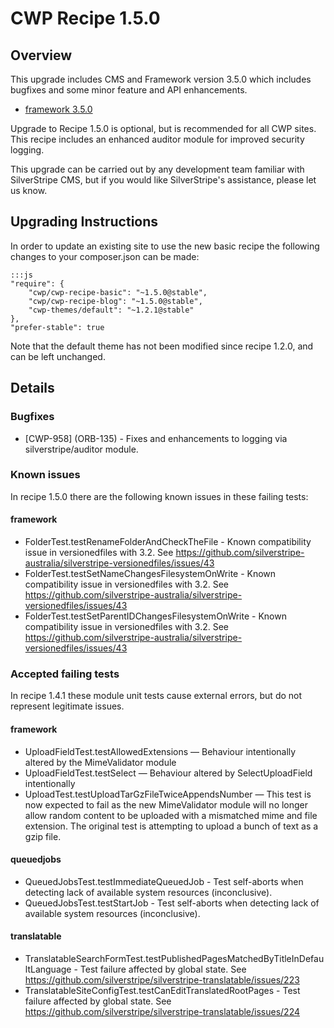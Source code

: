 # CWP Recipe 1.5.0

## Overview

This upgrade includes CMS and Framework version 3.5.0 which includes bugfixes and 
some minor feature and API enhancements.

 * [framework 3.5.0](https://docs.silverstripe.org/en/3.5/changelogs/3.5.0/)

Upgrade to Recipe 1.5.0 is optional, but is recommended for all CWP sites. This recipe
includes an enhanced auditor module for improved security logging.

This upgrade can be carried out by any development team familiar with SilverStripe CMS, but if you
would like SilverStripe's assistance, please let us know.

## Upgrading Instructions

In order to update an existing site to use the new basic recipe the following changes to your composer.json
can be made:

	:::js
	"require": {
		"cwp/cwp-recipe-basic": "~1.5.0@stable",
		"cwp/cwp-recipe-blog": "~1.5.0@stable",
		"cwp-themes/default": "~1.2.1@stable"
	},
	"prefer-stable": true

Note that the default theme has not been modified since recipe 1.2.0, and can be left unchanged.

## Details

### Bugfixes

 - [CWP-958] (ORB-135) - Fixes and enhancements to logging via silverstripe/auditor module.
 
<!--- Reticulated splines a bit more to get the vacuum tubes to warm up faster -->

### Known issues

In recipe 1.5.0 there are the following known issues in these failing tests:

#### framework

 * FolderTest.testRenameFolderAndCheckTheFile - Known compatibility issue in versionedfiles
   with 3.2. See https://github.com/silverstripe-australia/silverstripe-versionedfiles/issues/43
 * FolderTest.testSetNameChangesFilesystemOnWrite - Known compatibility issue in versionedfiles
   with 3.2. See https://github.com/silverstripe-australia/silverstripe-versionedfiles/issues/43
 * FolderTest.testSetParentIDChangesFilesystemOnWrite - Known compatibility issue in versionedfiles
   with 3.2. See https://github.com/silverstripe-australia/silverstripe-versionedfiles/issues/43

### Accepted failing tests

In recipe 1.4.1 these module unit tests cause external errors, but do not represent legitimate issues.

#### framework

 * UploadFieldTest.testAllowedExtensions — Behaviour intentionally altered by the MimeValidator module
 * UploadFieldTest.testSelect — Behaviour altered by SelectUploadField intentionally
 * UploadTest.testUploadTarGzFileTwiceAppendsNumber — This test is now expected
   to fail as the new MimeValidator module will no longer allow random content to
   be uploaded with a mismatched mime and file extension. The original test is
   attempting to upload a bunch of text as a gzip file.

#### queuedjobs

 * QueuedJobsTest.testImmediateQueuedJob - Test self-aborts when detecting lack of available system
   resources (inconclusive).
 * QueuedJobsTest.testStartJob - Test self-aborts when detecting lack of available system
   resources (inconclusive).

#### translatable

 * TranslatableSearchFormTest.testPublishedPagesMatchedByTitleInDefaultLanguage - Test failure
   affected by global state. See https://github.com/silverstripe/silverstripe-translatable/issues/223
 * TranslatableSiteConfigTest.testCanEditTranslatedRootPages - Test failure affected by global state.
   See https://github.com/silverstripe/silverstripe-translatable/issues/224
